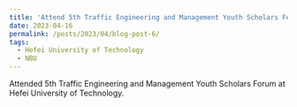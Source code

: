 ```yaml
---
title: 'Attend 5th Traffic Engineering and Management Youth Scholars Forum'
date: 2023-04-16
permalink: /posts/2023/04/blog-post-6/
tags:
  - Hefei University of Technology
  - NBU
---
```

Attended 5th Traffic Engineering and Management Youth Scholars Forum at Hefei University of Technology.
